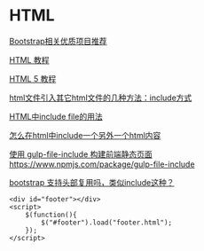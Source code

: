 # HTML


[Bootstrap相关优质项目推荐](http://www.bootcss.com/)  

[HTML 教程](http://www.w3school.com.cn/html/index.asp)  

[HTML 5 教程](http://www.w3school.com.cn/html5/index.asp)  


[html文件引入其它html文件的几种方法：include方式](https://www.cnblogs.com/qmx5942701/p/5474063.html)  

[HTML中include file的用法](https://www.cnblogs.com/adforce/p/3140549.html)  

[怎么在html中include一个另外一个html内容](https://segmentfault.com/q/1010000011841959)  

[使用 gulp-file-include 构建前端静态页面](http://www.cnblogs.com/nzbin/p/7467546.html)  
https://www.npmjs.com/package/gulp-file-include  

[bootstrap 支持头部复用吗，类似include这种？](https://www.zhihu.com/question/57610042)  
~~~
<div id="footer"></div>
<script>
    $(function(){
        $("#footer").load("footer.html");
    });
</script>
~~~





